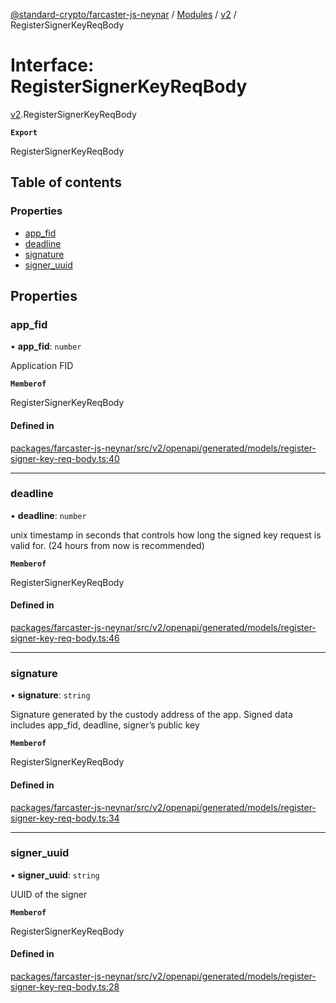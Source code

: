 [@standard-crypto/farcaster-js-neynar](../README.md) / [Modules](../modules.md) / [v2](../modules/v2.md) / RegisterSignerKeyReqBody

# Interface: RegisterSignerKeyReqBody

[v2](../modules/v2.md).RegisterSignerKeyReqBody

**`Export`**

RegisterSignerKeyReqBody

## Table of contents

### Properties

- [app\_fid](v2.RegisterSignerKeyReqBody.md#app_fid)
- [deadline](v2.RegisterSignerKeyReqBody.md#deadline)
- [signature](v2.RegisterSignerKeyReqBody.md#signature)
- [signer\_uuid](v2.RegisterSignerKeyReqBody.md#signer_uuid)

## Properties

### app\_fid

• **app\_fid**: `number`

Application FID

**`Memberof`**

RegisterSignerKeyReqBody

#### Defined in

[packages/farcaster-js-neynar/src/v2/openapi/generated/models/register-signer-key-req-body.ts:40](https://github.com/standard-crypto/farcaster-js/blob/main/packages/farcaster-js-neynar/src/v2/openapi/generated/models/register-signer-key-req-body.ts#L40)

___

### deadline

• **deadline**: `number`

unix timestamp in seconds that controls how long the signed key request is valid for. (24 hours from now is recommended)

**`Memberof`**

RegisterSignerKeyReqBody

#### Defined in

[packages/farcaster-js-neynar/src/v2/openapi/generated/models/register-signer-key-req-body.ts:46](https://github.com/standard-crypto/farcaster-js/blob/main/packages/farcaster-js-neynar/src/v2/openapi/generated/models/register-signer-key-req-body.ts#L46)

___

### signature

• **signature**: `string`

Signature generated by the custody address of the app. Signed data includes app_fid, deadline, signer’s public key

**`Memberof`**

RegisterSignerKeyReqBody

#### Defined in

[packages/farcaster-js-neynar/src/v2/openapi/generated/models/register-signer-key-req-body.ts:34](https://github.com/standard-crypto/farcaster-js/blob/main/packages/farcaster-js-neynar/src/v2/openapi/generated/models/register-signer-key-req-body.ts#L34)

___

### signer\_uuid

• **signer\_uuid**: `string`

UUID of the signer

**`Memberof`**

RegisterSignerKeyReqBody

#### Defined in

[packages/farcaster-js-neynar/src/v2/openapi/generated/models/register-signer-key-req-body.ts:28](https://github.com/standard-crypto/farcaster-js/blob/main/packages/farcaster-js-neynar/src/v2/openapi/generated/models/register-signer-key-req-body.ts#L28)
